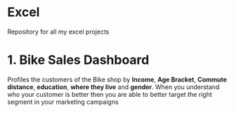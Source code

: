 # Excel
Repository for all my excel projects
  # 1. Bike Sales Dashboard 
Profiles the customers of the Bike shop by **Income**, **Age Bracket**, **Commute distance**, **education**, **where they live** and **gender**.
When you understand who your customer is better then you are able to better target the right segment in your marketing campaigns
